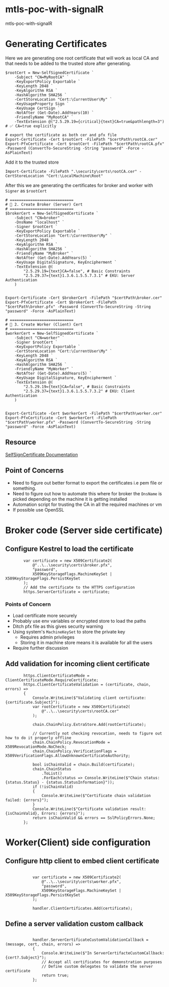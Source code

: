 # mtls-poc-with-signalR
mtls-poc-with-signalR

# Generating Certificates
Here we are generating one root certificate that will work as local CA and that needs to be added to the trusted store after generating.
```
$rootCert = New-SelfSignedCertificate `
    -Subject "CN=MyRootCA" `
    -KeyExportPolicy Exportable `
    -KeyLength 2048 `
    -KeyAlgorithm RSA `
    -HashAlgorithm SHA256 `
    -CertStoreLocation "Cert:\CurrentUser\My" `
    -KeyUsageProperty Sign `
    -KeyUsage CertSign `
    -NotAfter (Get-Date).AddYears(10) `
    -FriendlyName "MyRootCA" `
    -TextExtension @("2.5.29.19={critical}{text}CA=true&pathlength=3") # ✅ CA=true explicitly

# export the certificate as both cer and pfx file
Export-Certificate -Cert $rootCert -FilePath "$certPath\rootCA.cer"
Export-PfxCertificate -Cert $rootCert -FilePath "$certPath\rootCA.pfx" -Password (ConvertTo-SecureString -String "password" -Force -AsPlainText)

```
Add it to the trusted store
```
Import-Certificate -FilePath ".\security\certs\rootCA.cer" -CertStoreLocation "Cert:\LocalMachine\Root"
```
After this we are generating the certificates for broker and worker with `Signer` as `$rootCert`

```
# ============================
# 🔵 2. Create Broker (Server) Cert
# ============================
$brokerCert = New-SelfSignedCertificate `
    -Subject "CN=broker" `
    -DnsName "localhost" `
    -Signer $rootCert `
    -KeyExportPolicy Exportable `
    -CertStoreLocation "Cert:\CurrentUser\My" `
    -KeyLength 2048 `
    -KeyAlgorithm RSA `
    -HashAlgorithm SHA256 `
    -FriendlyName "MyBroker" `
    -NotAfter (Get-Date).AddYears(5) `
    -KeyUsage DigitalSignature, KeyEncipherment `
    -TextExtension @(
        "2.5.29.19={text}CA=false", # Basic Constraints
        "2.5.29.37={text}1.3.6.1.5.5.7.3.1" # EKU: Server Authentication
    )


Export-Certificate -Cert $brokerCert -FilePath "$certPath\broker.cer"
Export-PfxCertificate -Cert $brokerCert -FilePath "$certPath\broker.pfx" -Password (ConvertTo-SecureString -String "password" -Force -AsPlainText)

# ============================
# 🔴 3. Create Worker (Client) Cert
# ============================
$workerCert = New-SelfSignedCertificate `
    -Subject "CN=worker" `
    -Signer $rootCert `
    -KeyExportPolicy Exportable `
    -CertStoreLocation "Cert:\CurrentUser\My" `
    -KeyLength 2048 `
    -KeyAlgorithm RSA `
    -HashAlgorithm SHA256 `
    -FriendlyName "MyWorker" `
    -NotAfter (Get-Date).AddYears(5) `
    -KeyUsage DigitalSignature, KeyEncipherment `
    -TextExtension @(
        "2.5.29.19={text}CA=false", # Basic Constraints
        "2.5.29.37={text}1.3.6.1.5.5.7.3.2" # EKU: Client Authentication
    )


Export-Certificate -Cert $workerCert -FilePath "$certPath\worker.cer"
Export-PfxCertificate -Cert $workerCert -FilePath "$certPath\worker.pfx" -Password (ConvertTo-SecureString -String "password" -Force -AsPlainText)
```
## Resource
[SelfSignCertificate Documentation](https://learn.microsoft.com/en-us/powershell/module/pki/new-selfsignedcertificate?view=windowsserver2025-ps)

## Point of Concerns
- Need to figure out better format to export the certificates i.e pem file or something.
- Need to figure out how to automate this where for broker the `DnsName` is picked depending on the machine it is getting installed
- Automation script for trusting the CA in all the required machines or vm
- If possible use OpenSSL

# Broker code (Server side certificate)   
## Configure Kestrel to load the certificate
```
        var certificate = new X509Certificate2(
            @"..\..\security\certs\broker.pfx",
            "password",
            X509KeyStorageFlags.MachineKeySet | X509KeyStorageFlags.PersistKeySet
        );
        // Add the certificate to the HTTPS configuration
        https.ServerCertificate = certificate;
```
### Points of Concern
-  Load certificate more securely
- Probably use env variables or encrypted store to load the paths
- Ditch pfx file as this gives security warning
- Using system's `MachineKeySet` to store the private key
    - Requires admin privileges
    - Storing it in machine store means it is available for all the users
- Require further discussion

## Add validation for incoming client certificate
```
        https.ClientCertificateMode = ClientCertificateMode.RequireCertificate;
        https.ClientCertificateValidation = (certificate, chain, errors) =>
        {
            Console.WriteLine($"Validating client certificate: {certificate.Subject}");
            var rootCertificate = new X509Certificate2(
                @"..\..\security\certs\rootCA.cer"
            );

            chain.ChainPolicy.ExtraStore.Add(rootCertificate);
            
            // Currently not checking revocation, needs to figure out how to do it properly offline
            chain.ChainPolicy.RevocationMode = X509RevocationMode.NoCheck;
            chain.ChainPolicy.VerificationFlags = X509VerificationFlags.AllowUnknownCertificateAuthority;

            bool isChainValid = chain.Build(certificate);
            chain.ChainStatus
                .ToList()
                .ForEach(status => Console.WriteLine($"Chain status: {status.Status} - {status.StatusInformation}"));
            if (!isChainValid)
            {
                Console.WriteLine($"Certificate chain validation failed: {errors}");
            }
            Console.WriteLine($"Certificate validation result: {isChainValid}, Errors: {errors}");
            return isChainValid && errors == SslPolicyErrors.None;
        };
```
# Worker(Client) side configuration

## Configure http client to embed client certificate
```

            var certificate = new X509Certificate2(
                @"..\..\security\certs\worker.pfx",
                "password",
                X509KeyStorageFlags.MachineKeySet | X509KeyStorageFlags.PersistKeySet
            );

            handler.ClientCertificates.Add(certificate);
```
## Define a server validation custom callback
```

            handler.ServerCertificateCustomValidationCallback = (message, cert, chain, errors) =>
            {
                Console.WriteLine($"In ServerCertifacteCustomCallback: {cert?.Subject}");
                // Accept all certificates for demonstration purposes
                // Define custom delegates to validate the server certificate
                return true;
            };
```
